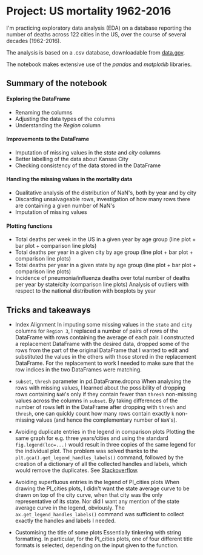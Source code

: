 # Project: US mortality 1962-2016

I'm practicing exploratory data analysis (EDA) on a database reporting the number of deaths across 122 cities in the US, over the course of several decades (1962-2016).

The analysis is based on a .csv database, downloadable from [data.gov](https://catalog.data.gov/dataset/deaths-in-122-u-s-cities-1962-2016-122-cities-mortality-reporting-system).

The notebook makes extensive use of the *pandas* and *matplotlib* libraries.

## Summary of the notebook

#### Exploring the DataFrame

* Renaming the columns
* Adjusting the data types of the columns
* Understanding the *Region* column

#### Improvements to the DataFrame

* Imputation of missing values in the *state* and *city* columns
* Better labelling of the data about Kansas City
* Checking consistency of the data stored in the DataFrame

#### Handling the missing values in the mortality data

* Qualitative analysis of the distribution of NaN's, both by year and by city
* Discarding unsalvageable rows, investigation of how many rows there are containing a given number of NaN's
* Imputation of missing values

#### Plotting functions

* Total deaths per week in the US in a given year by age group (line plot + bar plot + comparison line plots)
* Total deaths per year in a given city by age group (line plot + bar plot + comparison line plots)
* Total deaths per year in a given state by age group (line plot + bar plot + comparison line plots)
* Incidence of pneumonia/influenza deaths over total number of deaths per year by state/city (comparison line plots) 
Analysis of outliers with respect to the national distribution with boxplots by year

## Tricks and takeaways

* Index Alignment 
In imputing some missing values in the `state` and `city` columns for `Region 3`, I replaced a number of pairs of rows of the DataFrame with rows containing the average of each pair. 
I constructed a replacement DataFrame with the desired data, dropped some of the rows from the part of the original DataFrame that I wanted to edit and substituted the values in the others with those stored in the replacement DataFrame.
For the replacement to work I needed to make sure that the row indices in the two DataFrames were matching.

* `subset`, `thresh` parameter in pd.DataFrame.dropna
When analysing the rows with missing values, I learned about the possibility of dropping rows containing `NaN`'s only if they contain fewer than `thresh` non-missing values across the columns in `subset`.
By taking differences of the number of rows left in the DataFrame after dropping with `thresh` and `thresh`, one can quickly count how many rows contain exactly `k` non-missing values (and hence the complementary number of `NaN`'s).

* Avoiding duplicate entries in the legend in comparison plots
Plotting the same graph for e.g. three years/cities and using the standard `fig.legend(loc=...)` would result in three copies of the same legend for the individual plot.
The problem was solved thanks to the `plt.gca().get_legend_handles_labels()` command, followed by the creation of a dictionary of all the collected handles and labels, which would remove the duplicates. See [Stackoverflow](https://stackoverflow.com/questions/13588920/stop-matplotlib-repeating-labels-in-legend).

* Avoiding superfluous entries in the legend of PI_cities plots
When drawing the PI_cities plots, I didn't want the state average curve to be drawn on top of the city curve, when that city was the only representative of its state. Nor did I want any mention of the state average curve in the legend, obviously.
The `ax.get_legend_handles_labels()` command was sufficient to collect exactly the handles and labels I needed.

* Customising the title of some plots
Essentially tinkering with string formatting. In particular, for the PI_cities plots, one of four different title formats is selected, depending on the input given to the function.